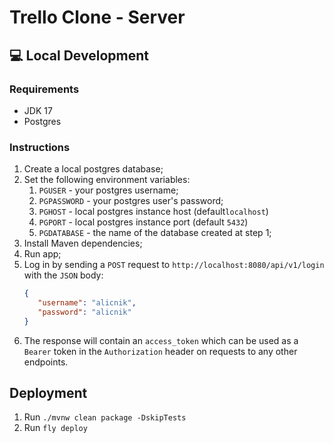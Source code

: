 # Trello Clone - Server

## 💻 Local Development

### Requirements
- JDK 17
- Postgres

### Instructions
1. Create a local postgres database;
2. Set the following environment variables:
   1. `PGUSER` - your postgres username;
   2. `PGPASSWORD` - your postgres user's password;
   3. `PGHOST` - local postgres instance host (default`localhost`)
   4. `PGPORT` - local postgres instance port (default `5432`)
   5. `PGDATABASE` - the name of the database created at step 1;
3. Install Maven dependencies;
4. Run app;
5. Log in by sending a `POST` request to `http://localhost:8080/api/v1/login` with the `JSON` body:
   ```json
   {
      "username": "alicnik",
      "password": "alicnik"
   }
   ```
6. The response will contain an `access_token` which can be used as a `Bearer` token in the `Authorization` header on requests to any other endpoints.

## Deployment

1. Run `./mvnw clean package -DskipTests`
2. Run `fly deploy`